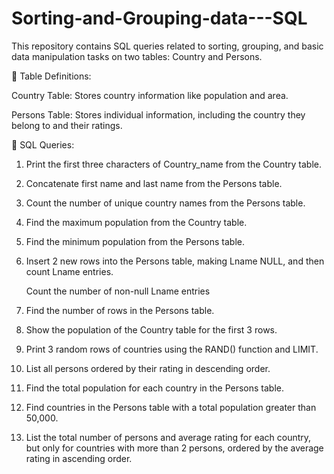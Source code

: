# Sorting-and-Grouping-data---SQL

This repository contains SQL queries related to sorting, grouping, and basic data manipulation tasks on two tables: Country and Persons.

🔹 Table Definitions:

Country Table: Stores country information like population and area.

Persons Table: Stores individual information, including the country they belong to and their ratings.

🔹 SQL Queries:

1. Print the first three characters of Country_name from the Country table.

2. Concatenate first name and last name from the Persons table.

3. Count the number of unique country names from the Persons table.

4. Find the maximum population from the Country table.

5. Find the minimum population from the Persons table.

6. Insert 2 new rows into the Persons table, making Lname NULL, and then count Lname entries.

   Count the number of non-null Lname entries

7. Find the number of rows in the Persons table.

8. Show the population of the Country table for the first 3 rows.

9. Print 3 random rows of countries using the RAND() function and LIMIT.

10. List all persons ordered by their rating in descending order.

11. Find the total population for each country in the Persons table.

12. Find countries in the Persons table with a total population greater than 50,000.

13. List the total number of persons and average rating for each country, but only for countries with more than 2 persons, ordered by the average rating in ascending order.
